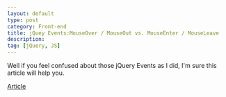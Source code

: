 ```yaml
---
layout: default
type: post
category: Front-end
title: jQuey Events:MouseOver / MouseOut vs. MouseEnter / MouseLeave
description: 
tag: [jQuery, JS]
---
```


Well if you feel confused about those jQuery Events as I did, I'm sure this article will help you.  

[Article](http://www.bennadel.com/blog/1805-jquery-events-mouseover-mouseout-vs-mouseenter-mouseleave.htm)